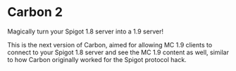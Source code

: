 Carbon 2
========

Magically turn your Spigot 1.8 server into a 1.9 server!

This is the next version of Carbon, aimed for allowing MC 1.9 clients to connect to your Spigot 1.8 server and see the MC 1.9 content as well, similar to how Carbon originally worked for the Spigot protocol hack.
